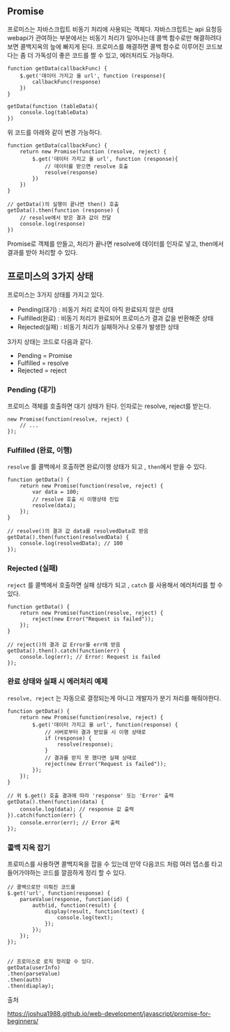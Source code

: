 ## Promise
프로미스는 자바스크립트 비동기 처리에 사용되는 객체다. 자바스크립트는
api 요청등 webapi가 관여하는 부분에서는 비동기 처리가 일어나는데 콜백 함수로만 해결하려다보면 콜백지옥의 늪에 빠지게 된다.
프로미스를 해결하면 콜백 함수로 이루어진 코드보다는 좀 더 가독성이 좋은 코드를 짤 수 있고, 에러처리도 가능하다.

    function getData(callbackFunc) {
        $.get('데이터 가지고 올 url', function (response){
            callbackFunc(response)
        })
    }

    getData(function (tableData){
        console.log(tableData)
    })

위 코드를 아래와 같이 변경 가능하다.

    function getData(callbackFunc) {    
        return new Promise(function (resolve, reject) {
            $.get('데이터 가지고 올 url', function (response){
                // 데이터를 받으면 resolve 호출
                resolve(response)
            })
        })
    }

    // getData()의 실행이 끝나면 then() 호출
    getData().then(function (response) {
        // resolve에서 받은 결과 값이 전달
        console.log(response)
    })


Promise로 객체를 만들고, 처리가 끝나면 resolve에 데이터를 인자로 넣고,
then에서 결과를 받아 처리할 수 있다.


## 프로미스의 3가지 상태
프로미스는 3가지 상태를 가지고 있다.
- Pending(대기) : 비동기 처리 로직이 아직 완료되지 않은 상태
- Fulfilled(완료) : 비동기 처리가 완료되어 프로미스가 결과 값을 반환해준 상태
- Rejected(실패) : 비동기 처리가 실패하거나 오류가 발생한 상태

3가지 상태는 코드로 다음과 같다.
- Pending   = Promise
- Fulfilled = resolve
- Rejected  = reject



### Pending (대기)
프로미스 객체를 호출하면 대기 상태가 된다. 인자로는  resolve, reject를 받는다.

    new Promise(function(resolve, reject) {
        // ...
    });


### Fulfilled (완료, 이행)
<code>resolve</code> 를 콜백에서 호출하면 완료/이행 상태가 되고 ,
<code>then</code>에서 받을 수 있다.

    function getData() {
        return new Promise(function(resolve, reject) {
            var data = 100;
            // resolve 호출 시 이행상태 진입
            resolve(data);
        });
    }
        
    // resolve()의 결과 값 data를 resolvedData로 받음
    getData().then(function(resolvedData) {
        console.log(resolvedData); // 100
    });


### Rejected (실패)
<code>reject</code> 를 콜백에서 호출하면 실패 상태가 되고 ,
<code>catch</code> 를 사용해서 에러처리를 할 수 있다.


    function getData() {
        return new Promise(function(resolve, reject) {
            reject(new Error("Request is failed"));
        });
    }
    
    // reject()의 결과 값 Error를 err에 받음
    getData().then().catch(function(err) {
        console.log(err); // Error: Request is failed
    });


### 완료 상태와 실패 시 에러처리 예제
<code>resolve, reject</code> 는 자동으로 결정되는게 아니고 개발자가 분기 처리를 해줘야한다.

    function getData() {
        return new Promise(function(resolve, reject) {
            $.get('데이터 가지고 올 url', function(response) {
                // 서버로부터 결과 받았을 시 이행 상태로
                if (response) {
                    resolve(response);
                }
                // 결과를 받지 못 했다면 실패 상태로
                reject(new Error("Request is failed"));
            });
        });
    }
    
    // 위 $.get() 호출 결과에 따라 'response' 또는 'Error' 출력
    getData().then(function(data) {
        console.log(data); // response 값 출력
    }).catch(function(err) {
        console.error(err); // Error 출력
    });                                                                       
                                                                        
                                                                        


### 콜백 지옥 잡기
프로미스를 사용하면 콜백지옥을 잡을 수 있는데 만약 다음코드 처럼 여러 뎁스를 타고 들어가야하는 코드를 깔끔하게 정리 할 수 있다.

    // 콜백으로만 이뤄진 코드를
    $.get('url', function(response) {
        parseValue(response, function(id) {
            auth(id, function(result) {
                display(result, function(text) {
                    console.log(text);
                });
            });
        });
    });


    // 프로미스로 로직 정리할 수 있다.
    getData(userInfo)
    .then(parseValue)
    .then(auth)
    .then(diaplay);                                               
                                                                        
                                                                        
                                                                        
                                                                        
                                                                        
                                                                        
                                                                        
                                                                        
                                                                        
                                                                        
                                                                        


출처

https://joshua1988.github.io/web-development/javascript/promise-for-beginners/